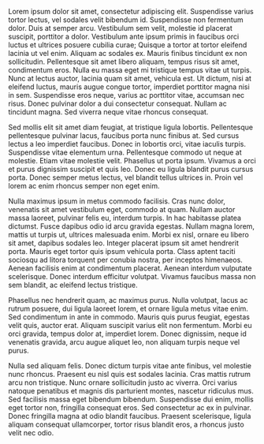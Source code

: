 

Lorem ipsum dolor sit amet, consectetur adipiscing elit. Suspendisse varius tortor lectus, vel sodales velit bibendum id. Suspendisse non fermentum dolor. Duis at semper arcu. Vestibulum sem velit, molestie id placerat suscipit, porttitor a dolor. Vestibulum ante ipsum primis in faucibus orci luctus et ultrices posuere cubilia curae; Quisque a tortor at tortor eleifend lacinia ut vel enim. Aliquam ac sodales ex. Mauris finibus tincidunt ex non sollicitudin. Pellentesque sit amet libero aliquam, tempus risus sit amet, condimentum eros. Nulla eu massa eget mi tristique tempus vitae ut turpis. Nunc at lectus auctor, lacinia quam sit amet, vehicula est. Ut dictum, nisi at eleifend luctus, mauris augue congue tortor, imperdiet porttitor magna nisi in sem. Suspendisse eros neque, varius ac porttitor vitae, accumsan nec risus. Donec pulvinar dolor a dui consectetur consequat. Nullam ac tincidunt magna. Sed viverra neque vitae rhoncus consequat.

Sed mollis elit sit amet diam feugiat, at tristique ligula lobortis. Pellentesque pellentesque pulvinar lacus, faucibus porta nunc finibus at. Sed cursus lectus a leo imperdiet faucibus. Donec in lobortis orci, vitae iaculis turpis. Suspendisse vitae elementum urna. Pellentesque commodo ut neque at molestie. Etiam vitae molestie velit. Phasellus ut porta ipsum. Vivamus a orci et purus dignissim suscipit et quis leo. Donec eu ligula blandit purus cursus porta. Donec semper metus lectus, vel blandit tellus ultrices in. Proin vel lorem ac enim rhoncus semper non eget enim.

Nulla maximus ipsum in metus commodo facilisis. Cras nunc dolor, venenatis sit amet vestibulum eget, commodo at quam. Nullam auctor massa laoreet, pulvinar felis eu, interdum turpis. In hac habitasse platea dictumst. Fusce dapibus odio id arcu gravida egestas. Nullam magna lorem, mattis ut turpis ut, ultrices malesuada enim. Morbi ex nisl, ornare eu libero sit amet, dapibus sodales leo. Integer placerat ipsum sit amet hendrerit porta. Mauris eget tortor quis ipsum vehicula porta. Class aptent taciti sociosqu ad litora torquent per conubia nostra, per inceptos himenaeos. Aenean facilisis enim at condimentum placerat. Aenean interdum vulputate scelerisque. Donec interdum efficitur volutpat. Vivamus faucibus massa non sem blandit, ac eleifend lectus tristique.

Phasellus nec hendrerit quam, ac maximus purus. Nulla volutpat, lacus ac rutrum posuere, dui ligula laoreet lorem, et ornare ligula metus vitae enim. Sed condimentum in ante in commodo. Mauris quis purus feugiat, egestas velit quis, auctor erat. Aliquam suscipit varius elit non fermentum. Morbi eu orci gravida, tempus dolor at, imperdiet lorem. Donec dignissim, neque id venenatis gravida, arcu augue aliquet leo, non aliquam turpis neque vel purus.

Nulla sed aliquam felis. Donec dictum turpis vitae ante finibus, vel molestie nunc rhoncus. Praesent eu nisl quis est sodales lacinia. Cras mattis rutrum arcu non tristique. Nunc ornare sollicitudin justo ac viverra. Orci varius natoque penatibus et magnis dis parturient montes, nascetur ridiculus mus. Sed facilisis massa eget bibendum bibendum. Suspendisse dui enim, mollis eget tortor non, fringilla consequat eros. Sed consectetur ac ex in pulvinar. Donec fringilla magna at odio blandit faucibus. Praesent scelerisque, ligula aliquam consequat ullamcorper, tortor risus blandit eros, a rhoncus justo velit nec odio. 
